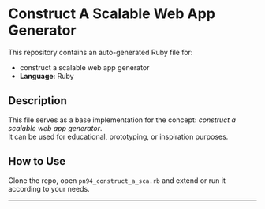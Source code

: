 # Construct A Scalable Web App Generator

This repository contains an auto-generated Ruby file for:

- construct a scalable web app generator
- **Language**: Ruby

## Description

This file serves as a base implementation for the concept: *construct a scalable web app generator*.  
It can be used for educational, prototyping, or inspiration purposes.

## How to Use

Clone the repo, open `pn94_construct_a_sca.rb` and extend or run it according to your needs.

---


